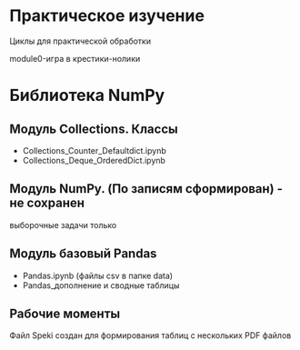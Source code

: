# Практическое изучение
Циклы для практической обработки

module0-игра в крестики-нолики
# Библиотека NumPy
## Модуль Collections. Классы
 - Collections_Counter_Defaultdict.ipynb
 - Collections_Deque_OrderedDict.ipynb   
## Модуль NumPy. (По записям сформирован) - не сохранен
выборочные задачи только
## Модуль базовый Pandas
  - Pandas.ipynb (файлы csv в папке data)
  - Pandas_дополнение и сводные таблицы


## Рабочие моменты
Файл Speki создан для формирования таблиц с нескольких PDF файлов
